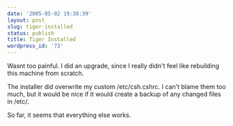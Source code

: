 ```yaml
---
date: '2005-05-02 19:38:39'
layout: post
slug: tiger-installed
status: publish
title: Tiger Installed
wordpress_id: '73'
---
```


Wasnt too painful. I did an upgrade, since I really didn't feel like rebuilding this machine from scratch.  

  

The installer did overwrite my custom /etc/csh.cshrc.  I can't blame them too much, but it would be nice if  it would create a backup of any changed files in /etc/.  

  

So far, it seems that everything else works.
